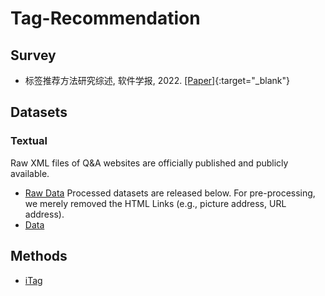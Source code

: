 # Tag-Recommendation

## Survey
* 标签推荐方法研究综述, 软件学报, 2022. [[Paper]](http://www.jos.org.cn/jos/article/abstract/6481){:target="_blank"}  
## Datasets
### Textual
Raw XML files of Q&A websites are officially published and publicly available.  
* [Raw Data](https://archive.org/details/stackexchange)
Processed datasets are released below.  For pre-processing, we merely removed the HTML Links (e.g., picture address, URL address).  
* [Data](https://drive.google.com/drive/folders/1gUj6zjfn7UzLf9_hUtfYWu0RnyZfiX-f?usp=sharing)

## Methods
* [iTag](https://github.com/SoftWiser-group/iTag)


